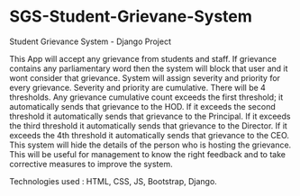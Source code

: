 # SGS-Student-Grievane-System
Student Grievance System - Django Project

This App will accept any grievance from students and staff. If grievance contains any parliamentary word then the system will block that user
and it wont consider that grievance. System will assign severity and priority for every grievance. Severity and priority are cumulative. There
will be 4 thresholds. Any grievance cumulative count exceeds the first threshold; it automatically sends that grievance to the HOD. If it
exceeds the second threshold it automatically sends that grievance to the Principal. If it exceeds the third threshold it automatically sends
that grievance to the Director. If it exceeds the 4th threshold it automatically sends that grievance to the CEO. This system will hide the
details of the person who is hosting the grievance. This will be useful for management to know the right feedback and to take corrective
measures to improve the system.

Technologies used : HTML, CSS, JS, Bootstrap, Django.
